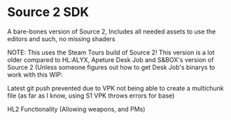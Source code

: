# Source 2 SDK
A bare-bones version of Source 2, Includes all needed assets to use the editors and such, no missing shaders

NOTE: This uses the Steam Tours build of Source 2! This version is a lot older compared to HL:ALYX, Apeture Desk Job and S&BOX's version of Source 2
 (Unless someone figures out how to get Desk Job's binarys to work with this
WIP: 

Latest git push prevented due to VPK not being able to create a multichunk file (as far as I know, using S1 VPK throws errors for base)

HL2 Functionality (Allowing weapons, and PMs)

